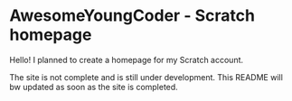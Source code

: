 # AwesomeYoungCoder - Scratch homepage
Hello! I planned to create a homepage for my Scratch account.

The site is not complete and is still under development. This README will bw updated as soon as the site is completed.
